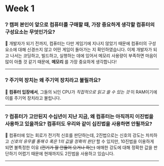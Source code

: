 # Week 1

### :grey_question: 캠퍼 본인이 앞으로 컴퓨터를 구매할 때, 가장 중요하게 생각할 컴퓨터의 구성요소는 무엇인가요?

:evergreen_tree: 개발자가 되기 전까지, 컴퓨터는 다만 게임기에 지나지 않았기 때문에 컴퓨터의 구성요소에 대해 신경쓰지 않고 어떤 게임이 돌아가는 지 확인하였습니다. 이제 개발자가 되고 나서는 코딩하고, 빌드하고, 실행하는 데에 있어서 메모리 사용량이 부족하면 마음이 많이 아플 것 같기 때문에, **메모리** 를 가장 중요하게 생각합니다!
***
### :grey_question: 주기억 장치는 왜 주기억 장치라고 불릴까요?

:evergreen_tree: __컴퓨터 입장에서__, 그들의 뇌인 CPU가 *직접적으로 읽고 쓸 수 있는 것* 이 RAM이기에 이를 주기억 장치라고 불립니다.
***
### :grey_question: 컴퓨터가 고안된지 수십년이 지난 지금, 왜 컴퓨터는 아직까지 이진법을 사용하고 있을까요? 컴퓨터도 우리와 같이 십진법을 사용하면 안될까요?

:evergreen_tree: 컴퓨터에 있는 회로가 전기적 신호를 판단하는데, 2진법으로는 신호의 강도는 차치하고 *신호의 유무를 통해 0 혹은 1의 값을 정확히 판단* 할 수 있지만, 10진법을 이용하게 되면 불특정한 이유 ~~(전기가 잘 안들어 오거나 하는)~~ 애매한 강도에 대해 정확한 값을 판단하기 어렵기 때문에 현재까지도 2진법을 사용하고 있습니다.
*** 
